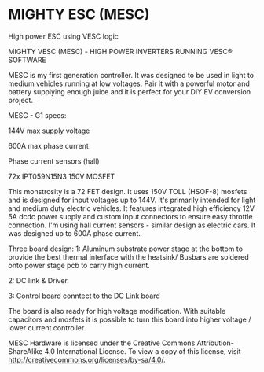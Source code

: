 # MIGHTY ESC (MESC)
High power ESC using VESC logic

MIGHTY VESC (MESC) - HIGH POWER INVERTERS RUNNING VESC® SOFTWARE

MESC is my first generation controller. It was designed to be used in light to medium vehicles running at low voltages.
Pair it with a powerful motor and battery supplying enough juice and it is perfect for your DIY EV conversion project.

MESC - G1 specs:

144V max supply voltage 

600A max phase current

Phase current sensors (hall)

72x IPT059N15N3 150V MOSFET

This monstrosity is a 72 FET design. It uses 150V TOLL (HSOF-8) mosfets and is designed for input voltages up to 144V. 
It's primarily intended for light and medium duty electric vehicles. It features integrated high efficiency 12V 5A dcdc power supply and custom input connectors
to ensure easy throttle connection. I'm using hall current sensors - similar design as electric cars.
It was designed up to 600A phase current. 

Three board design: 
1: Aluminum substrate power stage at the bottom to provide the best thermal interface with the heatsink/ Busbars are soldered onto power stage pcb to carry high current.

2: DC link & Driver.

3: Control board conntect to the DC Link board

The board is also ready for high voltage modification. With suitable capacitors and mosfets it is possible to turn this board into higher voltage / lower current
controller.

MESC Hardware is licensed under the Creative Commons Attribution-ShareAlike 4.0 International License. To view a copy of this license, visit http://creativecommons.org/licenses/by-sa/4.0/.
